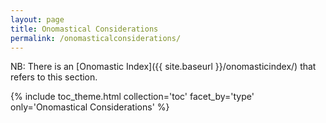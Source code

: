 ```yaml
---
layout: page
title: Onomastical Considerations
permalink: /onomasticalconsiderations/
---
```


NB: There is an [Onomastic Index]({{ site.baseurl }}/onomasticindex/) that refers to this section.

{% include toc_theme.html collection='toc' facet_by='type' only='Onomastical Considerations' %}
